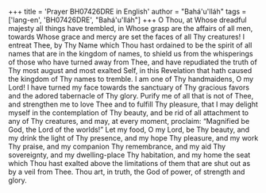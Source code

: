 +++
title = 'Prayer BH07426DRE in English'
author = "Bahá'u'lláh"
tags = ['lang-en', 'BH07426DRE', "Bahá'u'lláh"]
+++
O Thou, at Whose dreadful majesty all things have trembled, in Whose grasp are the affairs of all men, towards Whose grace and mercy are set the faces of all Thy creatures!  I entreat Thee, by Thy Name which Thou hast ordained to be the spirit of all names that are in the kingdom of names, to shield us from the whisperings of those who have turned away from Thee, and have repudiated the truth of Thy most august and most exalted Self, in this Revelation that hath caused the kingdom of Thy names to tremble.
I am one of Thy handmaidens, O my Lord!  I have turned my face towards the sanctuary of Thy gracious favors and the adored tabernacle of Thy glory.  Purify me of all that is not of Thee, and strengthen me to love Thee and to fulfill Thy pleasure, that I may delight myself in the contemplation of Thy beauty, and be rid of all attachment to any of Thy creatures, and may, at every moment, proclaim: “Magnified be God, the Lord of the worlds!”
Let my food, O my Lord, be Thy beauty, and my drink the light of Thy presence, and my hope Thy pleasure, and my work Thy praise, and my companion Thy remembrance, and my aid Thy sovereignty, and my dwelling-place Thy habitation, and my home the seat which Thou hast exalted above the limitations of them that are shut out as by a veil from Thee.
Thou art, in truth, the God of power, of strength and glory.
